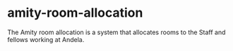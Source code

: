 # amity-room-allocation
The Amity room allocation is a system that allocates rooms to the Staff and fellows working at Andela. 
